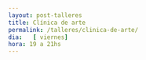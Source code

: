 ```yaml
---
layout: post-talleres
title: Clínica de arte
permalink: /talleres/clinica-de-arte/
dia:   [ viernes]
hora: 19 a 21hs
---
```

